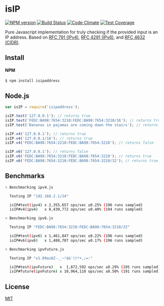 isIP
=====
[![NPM version](https://badge.fury.io/js/isip.svg)](http://badge.fury.io/js/isipaddress)
[![Build Status](https://travis-ci.org/DavidTPate/isip.svg?branch=master)](https://travis-ci.org/DavidTPate/isip)
[![Code Climate](https://codeclimate.com/github/DavidTPate/isip/badges/gpa.svg)](https://codeclimate.com/github/DavidTPate/isip)
[![Test Coverage](https://codeclimate.com/github/DavidTPate/isip/badges/coverage.svg)](https://codeclimate.com/github/DavidTPate/isip)

Pure Javascript implementation for truly checking if the provided input is an IP address. Based on [RFC 791 (IPv4)](http://tools.ietf.org/html/rfc791), [RFC 4291 (IPv6)](http://tools.ietf.org/html/rfc4291), and [RFC 4632 (CIDR)](http://tools.ietf.org/html/rfc4632).

## Install

#### NPM
```bash
$ npm install isipaddress
```

## Node.js
```js
var isIP = require('isipaddress');

isIP.test('127.0.0.1'); // returns true
isIP.test('FEDC:BA98:7654:3210:FEDC:BA98:7654:3210/16'); // returns true
isIP.test('Bananas in pajamas are coming down the stairs'); // returns false

isIP.v4('127.0.0.1'); // returns true
isIP.v4('127.0.0.1/18'); // returns true
isIP.v4('FEDC:BA98:7654:3210:FEDC:BA98:7654:3210'); // returns false

isIP.v6('127.0.0.1'); // returns false
isIP.v6('FEDC:BA98:7654:3210:FEDC:BA98:7654:3210'); // returns true
isIP.v6('FEDC:BA98:7654:3210:FEDC:BA98:7654:3210/32'); // returns true
```

## Benchmarks
```bash
> Benchmarking ipv4.js

  Testing IP "192.168.2.1/24"

  isIP#test(ipv4) x 2,355,657 ops/sec ±0.25% (196 runs sampled)
  isIP#v4(ipv4)   x 8,430,772 ops/sec ±0.40% (194 runs sampled)

> Benchmarking ipv6.js

  Testing IP "FEDC:BA98:7654:3210:FEDC:BA98:7654:3210/32"

  isIP#test(ipv6) x 1,461,847 ops/sec ±0.22% (196 runs sampled)
  isIP#v6(ipv6)   x 1,488,787 ops/sec ±0.17% (196 runs sampled)

> Benchmarking ipvFuture.js

  Testing IP "v1.09azAZ-._~!$&'()*+,;=:"

  isIP#test(ipvFuture)   x  1,872,592 ops/sec ±0.29% (195 runs sampled)
  isIP#future(ipvFuture) x 10,964,118 ops/sec ±0.50% (191 runs sampled)
```

## License

  [MIT](LICENSE)
